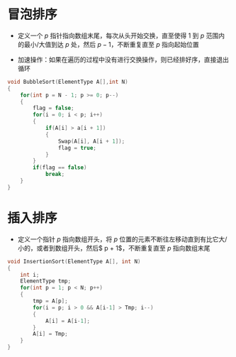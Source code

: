 # 冒泡排序
* 定义一个 $p$ 指针指向数组末尾，每次从头开始交换，直至使得 $1$ 到 $p$ 范围内的最小/大值到达 $p$ 处，然后 $p-1$，不断重复直至 $p$ 指向起始位置

* 加速操作：如果在遍历的过程中没有进行交换操作，则已经排好序，直接退出循环

```cpp
void BubbleSort(ElementType A[],int N)
{
    for(int p = N - 1; p >= 0; p--)
    {
        flag = false;
        for(i = 0; i < p; i++)
        {
            if(A[i] > a[i + 1])
            {
                Swap(A[i], A[i + 1]);
                flag = true;
            }
        }
        if(flag == false)
            break;
    }
}
```

# 插入排序
* 定义一个指针 $p$ 指向数组开头，将 $p$ 位置的元素不断往左移动直到有比它大/小的，或者到数组开头，然后$ p + 1$，不断重复直至 $p$ 指向数组末尾

```c
void InsertionSort(ElementType A[], int N)
{
    int i;
    ElementType tmp;
    for(int p = 1; p < N; p++)
    {
        tmp = A[p];
        for(i = p; i > 0 && A[i-1] > Tmp; i--)
        {
            A[i] = A[i-1];
        }
        A[i] = Tmp;
    }
}
```
